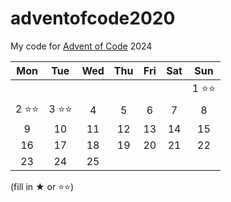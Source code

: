 # adventofcode2020
My code for [Advent of Code](https://adventofcode.com/2024/about) 2024

|Mon|Tue|Wed|Thu|Fri|Sat|Sun|
|:-:|:-:|:-:|:-:|:-:|:-:|:-:|
| | | | | | |1 ⭐⭐|
|2 ⭐⭐|3 ⭐⭐|4 |5 |6 |7 |8 |
|9 |10 |11 |12 |13 |14 |15 |
|16 |17 |18 |19 |20 |21 |22 |
|23 |24 |25 | | | | |

(fill in ★ or ⭐⭐)
